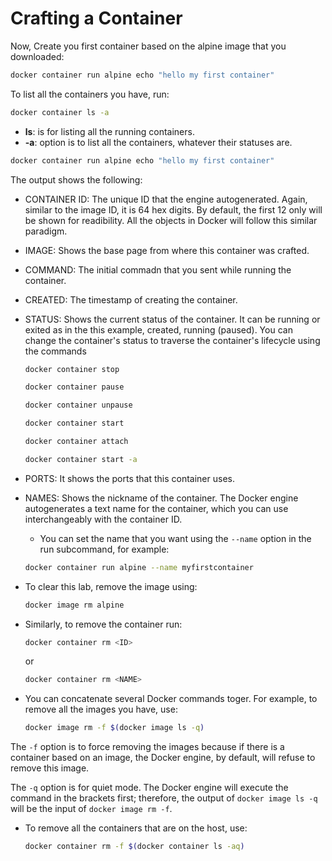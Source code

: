 # Crafting a Container

Now, Create you first container based on the alpine image that you downloaded:

```bash
docker container run alpine echo "hello my first container"
```

To list all the containers you have, run:

```bash
docker container ls -a
```

- **ls**: is for listing all the running containers.
- **-a**: option is to list all the containers, whatever their statuses are.

```bash
docker container run alpine echo "hello my first container"
```

The output shows the following:

- CONTAINER ID: The unique ID that the engine autogenerated. Again, similar to the image ID, it is 64 hex digits. By default, the first 12 only will be shown for readibility. All the objects in Docker will follow this similar paradigm.
- IMAGE: Shows the base page from where this container was crafted.
- COMMAND: The initial commadn that you sent while running the container.
- CREATED: The timestamp of creating the container.
- STATUS: Shows the current status of the container. It can be running or exited as in the this example, created, running (paused). You can change the container's status to traverse the container's lifecycle using the commands

    ```bash
    docker container stop
    ```
    ```bash
    docker container pause
    ```
    ```bash
    docker container unpause
    ```
    ```bash
    docker container start
    ```
    ```bash
    docker container attach
    ```
    ```bash
    docker container start -a
    ```

- PORTS: It shows the ports that this container uses. 

- NAMES: Shows the nickname of the container. The Docker engine autogenerates a text name for the container, which you can use interchangeably with the container ID. 

   - You can set the name that you want using the `--name` option in the run subcommand, for example:
   
   ```bash
   docker container run alpine --name myfirstcontainer
   ```
   
- To clear this lab, remove the image using:

    ```bash
    docker image rm alpine
    ```

- Similarly, to remove the container run:

    ```bash
    docker container rm <ID>
    ```

    or 

    ```bash
    docker container rm <NAME>
    ```

- You can concatenate several Docker commands toger. For example, to remove all the images you have, use:

    ```bash
    docker image rm -f $(docker image ls -q)
    ```

The `-f` option is to force removing the images because if there is a container based on an image, the Docker engine, by default, will refuse to remove this image.

The `-q` option is for quiet mode. The Docker engine will execute the command in the brackets first; therefore, the output of `docker image ls -q` will be the input of `docker image rm -f`.

- To remove all the containers that are on the host, use:

    ```bash
    docker container rm -f $(docker container ls -aq)
    ```